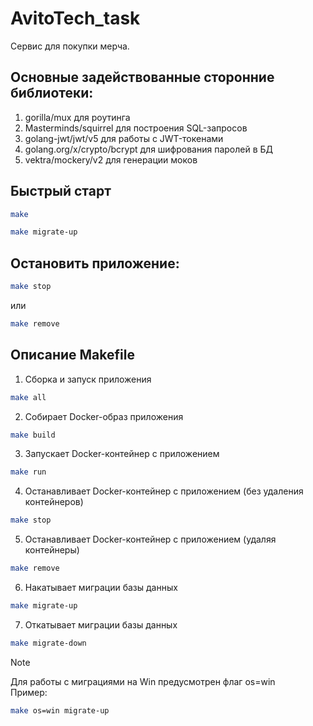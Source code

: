 # AvitoTech_task
Сервис для покупки мерча.
## Основные задействованные сторонние библиотеки:
1. gorilla/mux для роутинга
2. Masterminds/squirrel для построения SQL-запросов
3. golang-jwt/jwt/v5 для работы с JWT-токенами
4. golang.org/x/crypto/bcrypt для шифрования паролей в БД
5. vektra/mockery/v2 для генерации моков

## Быстрый старт
```bash
make
```
```bash
make migrate-up
```

## Остановить приложение:
```bash
make stop
```
или
```bash
make remove
```

## Описание Makefile
1. Сборка и запуск приложения
```bash
make all
```

2. Собирает Docker-образ приложения
```bash
make build
```

3. Запускает Docker-контейнер с приложением
```bash
make run
```

4. Останавливает Docker-контейнер с приложением (без удаления контейнеров)
```bash
make stop
```

5. Останавливает Docker-контейнер с приложением (удаляя контейнеры)
```bash
make remove
```

6. Накатывает миграции базы данных
```bash
make migrate-up
```

7. Откатывает миграции базы данных
```bash
make migrate-down
```

> [!NOTE]
> Для работы с миграциями на Win предусмотрен флаг os=win      
> Пример:
> ```bash
> make os=win migrate-up
> ```